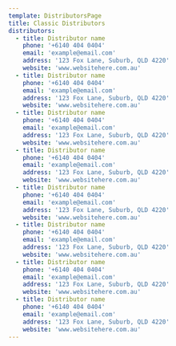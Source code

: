 ```yaml
---
template: DistributorsPage
title: Classic Distributors
distributors:
  - title: Distributor name
    phone: '+6140 404 0404'
    email: 'example@email.com'
    address: '123 Fox Lane, Suburb, QLD 4220'
    website: 'www.websitehere.com.au'
  - title: Distributor name
    phone: '+6140 404 0404'
    email: 'example@email.com'
    address: '123 Fox Lane, Suburb, QLD 4220'
    website: 'www.websitehere.com.au'
  - title: Distributor name
    phone: '+6140 404 0404'
    email: 'example@email.com'
    address: '123 Fox Lane, Suburb, QLD 4220'
    website: 'www.websitehere.com.au'
  - title: Distributor name
    phone: '+6140 404 0404'
    email: 'example@email.com'
    address: '123 Fox Lane, Suburb, QLD 4220'
    website: 'www.websitehere.com.au'
  - title: Distributor name
    phone: '+6140 404 0404'
    email: 'example@email.com'
    address: '123 Fox Lane, Suburb, QLD 4220'
    website: 'www.websitehere.com.au'
  - title: Distributor name
    phone: '+6140 404 0404'
    email: 'example@email.com'
    address: '123 Fox Lane, Suburb, QLD 4220'
    website: 'www.websitehere.com.au'
  - title: Distributor name
    phone: '+6140 404 0404'
    email: 'example@email.com'
    address: '123 Fox Lane, Suburb, QLD 4220'
    website: 'www.websitehere.com.au'
  - title: Distributor name
    phone: '+6140 404 0404'
    email: 'example@email.com'
    address: '123 Fox Lane, Suburb, QLD 4220'
    website: 'www.websitehere.com.au'
---
```

